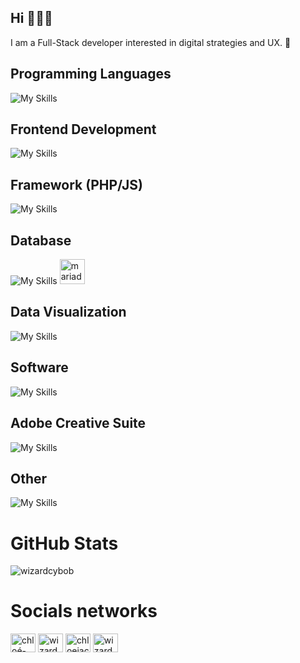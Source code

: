 ## Hi 👋👋👋
I am a Full-Stack developer interested in digital strategies and UX. 🤠

## Programming Languages
![My Skills](https://skillicons.dev/icons?i=php,js,python,typescript)

## Frontend Development
![My Skills](https://skillicons.dev/icons?i=html,css,sass,tailwindcss,bootstrap,threejs)

## Framework (PHP/JS)
![My Skills](https://skillicons.dev/icons?i=laravel,symfony,vuejs,react&perline=3)

<!--## Backend Development
![My Skills](https://skillicons.dev/icons?i=nodejs,sailsjs)-->

## Database
![My Skills](https://skillicons.dev/icons?i=mysql) <a style="background:white;" href="https://mariadb.org/" target="_blank" rel="noreferrer"> <img src="https://www.vectorlogo.zone/logos/mariadb/mariadb-icon.svg" alt="mariadb" width="40" height="40"/> </a>

## Data Visualization
![My Skills](https://skillicons.dev/icons?i=d3,chartjs)

## Software
![My Skills](https://skillicons.dev/icons?i=figma,postman,git,github,gitlab,blender,unity,notion,vscode,phpstorm)

## Adobe Creative Suite
![My Skills](https://skillicons.dev/icons?i=illustrator,ps,ae,xd,lg,premierepro)

## Other
![My Skills](https://skillicons.dev/icons?i=linux,ubuntu,npm,yarn,webpack,cypress,nodejs,esbuild)

# GitHub Stats
<p>
  <img align="center" src="https://github-readme-stats.vercel.app/api/top-langs?username=wizardcybob&show_icons=true&locale=en&layout=compact" alt="wizardcybob" />
</p>

# Socials networks
<a href="https://linkedin.com/in/chloé-jacob-wizardcybob" target="blank"><img align="center" src="https://raw.githubusercontent.com/rahuldkjain/github-profile-readme-generator/master/src/images/icons/Social/linked-in-alt.svg" alt="chloé-jacob-wizardcybob" height="30" width="40" /></a>
<a href="https://instagram.com/wizardcybob" target="blank"><img align="center" src="https://raw.githubusercontent.com/rahuldkjain/github-profile-readme-generator/master/src/images/icons/Social/instagram.svg" alt="wizardcybob" height="30" width="40" /></a>
<a href="https://www.behance.net/chloejacob" target="blank"><img align="center" src="https://raw.githubusercontent.com/rahuldkjain/github-profile-readme-generator/master/src/images/icons/Social/behance.svg" alt="chloejacob" height="30" width="40" /></a>
<a href="https://discord.gg/wizardcybob" target="blank"><img align="center" src="https://raw.githubusercontent.com/rahuldkjain/github-profile-readme-generator/master/src/images/icons/Social/discord.svg" alt="wizardcybob" height="30" width="40" /></a>

